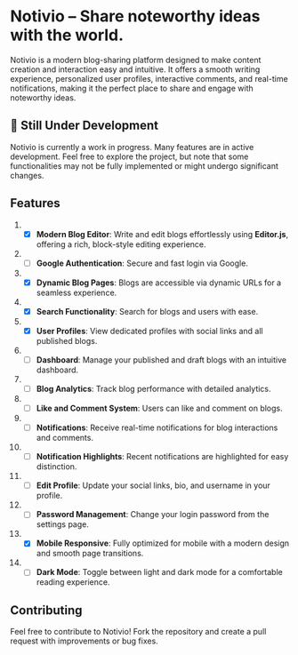 # Notivio – Share noteworthy ideas with the world.

Notivio is a modern blog-sharing platform designed to make content creation and interaction easy and intuitive. It offers a smooth writing experience, personalized user profiles, interactive comments, and real-time notifications, making it the perfect place to share and engage with noteworthy ideas.

## 🚧 Still Under Development

Notivio is currently a work in progress. Many features are in active development. Feel free to explore the project, but note that some functionalities may not be fully implemented or might undergo significant changes.

## Features

1. - [x] **Modern Blog Editor**: Write and edit blogs effortlessly using **Editor.js**, offering a rich, block-style editing experience.
2. - [ ] **Google Authentication**: Secure and fast login via Google.
3. - [x] **Dynamic Blog Pages**: Blogs are accessible via dynamic URLs for a seamless experience.
4. - [x] **Search Functionality**: Search for blogs and users with ease.
5. - [x] **User Profiles**: View dedicated profiles with social links and all published blogs.
6. - [ ] **Dashboard**: Manage your published and draft blogs with an intuitive dashboard.
7. - [ ] **Blog Analytics**: Track blog performance with detailed analytics.
8. - [ ] **Like and Comment System**: Users can like and comment on blogs.
10. - [ ] **Notifications**: Receive real-time notifications for blog interactions and comments.
11. - [ ] **Notification Highlights**: Recent notifications are highlighted for easy distinction.
12. - [ ] **Edit Profile**: Update your social links, bio, and username in your profile.
13. - [ ] **Password Management**: Change your login password from the settings page.
14. - [x] **Mobile Responsive**: Fully optimized for mobile with a modern design and smooth page transitions.
15. - [ ] **Dark Mode**: Toggle between light and dark mode for a comfortable reading experience.

## Contributing

Feel free to contribute to Notivio! Fork the repository and create a pull request with improvements or bug fixes.
